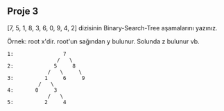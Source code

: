 ## Proje 3

[7, 5, 1, 8, 3, 6, 0, 9, 4, 2] dizisinin Binary-Search-Tree aşamalarını yazınız.

Örnek: root x'dir. root'un sağından y bulunur. Solunda z bulunur vb.

```
1:                7
                /   \
2:             5     8 
             /   \     \
3:          1     6     9
          /   \
4:       0     3
             /   \         
5:          2     4
```